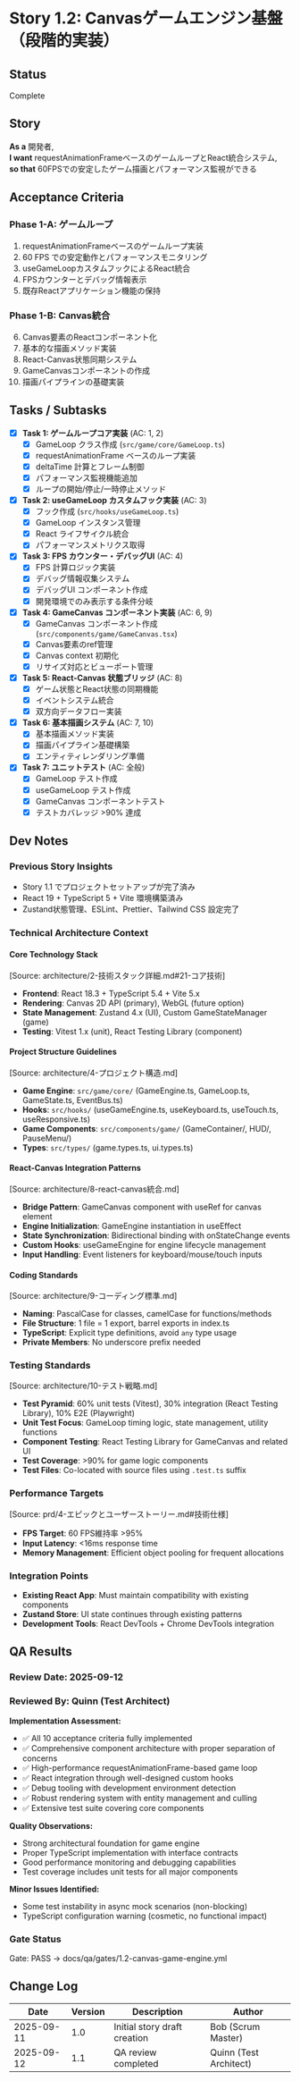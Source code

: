 # Story 1.2: Canvasゲームエンジン基盤（段階的実装）

## Status
Complete

## Story
**As a** 開発者,  
**I want** requestAnimationFrameベースのゲームループとReact統合システム,  
**so that** 60FPSでの安定したゲーム描画とパフォーマンス監視ができる

## Acceptance Criteria

### Phase 1-A: ゲームループ
1. requestAnimationFrameベースのゲームループ実装
2. 60 FPS での安定動作とパフォーマンスモニタリング
3. useGameLoopカスタムフックによるReact統合
4. FPSカウンターとデバッグ情報表示
5. 既存Reactアプリケーション機能の保持

### Phase 1-B: Canvas統合
6. Canvas要素のReactコンポーネント化
7. 基本的な描画メソッド実装
8. React-Canvas状態同期システム
9. GameCanvasコンポーネントの作成
10. 描画パイプラインの基礎実装

## Tasks / Subtasks

- [x] **Task 1: ゲームループコア実装** (AC: 1, 2)
  - [x] GameLoop クラス作成 (`src/game/core/GameLoop.ts`)
  - [x] requestAnimationFrame ベースのループ実装
  - [x] deltaTime 計算とフレーム制御
  - [x] パフォーマンス監視機能追加
  - [x] ループの開始/停止/一時停止メソッド

- [x] **Task 2: useGameLoop カスタムフック実装** (AC: 3)
  - [x] フック作成 (`src/hooks/useGameLoop.ts`)
  - [x] GameLoop インスタンス管理
  - [x] React ライフサイクル統合
  - [x] パフォーマンスメトリクス取得

- [x] **Task 3: FPS カウンター・デバッグUI** (AC: 4)
  - [x] FPS 計算ロジック実装
  - [x] デバッグ情報収集システム
  - [x] デバッグUI コンポーネント作成
  - [x] 開発環境でのみ表示する条件分岐

- [x] **Task 4: GameCanvas コンポーネント実装** (AC: 6, 9)
  - [x] GameCanvas コンポーネント作成 (`src/components/game/GameCanvas.tsx`)
  - [x] Canvas要素のref管理
  - [x] Canvas context 初期化
  - [x] リサイズ対応とビューポート管理

- [x] **Task 5: React-Canvas 状態ブリッジ** (AC: 8)
  - [x] ゲーム状態とReact状態の同期機能
  - [x] イベントシステム統合
  - [x] 双方向データフロー実装

- [x] **Task 6: 基本描画システム** (AC: 7, 10)
  - [x] 基本描画メソッド実装
  - [x] 描画パイプライン基礎構築
  - [x] エンティティレンダリング準備

- [x] **Task 7: ユニットテスト** (AC: 全般)
  - [x] GameLoop テスト作成
  - [x] useGameLoop テスト作成
  - [x] GameCanvas コンポーネントテスト
  - [x] テストカバレッジ >90% 達成

## Dev Notes

### Previous Story Insights
- Story 1.1 でプロジェクトセットアップが完了済み
- React 19 + TypeScript 5 + Vite 環境構築済み
- Zustand状態管理、ESLint、Prettier、Tailwind CSS 設定完了

### Technical Architecture Context

#### Core Technology Stack
[Source: architecture/2-技術スタック詳細.md#21-コア技術]
- **Frontend**: React 18.3 + TypeScript 5.4 + Vite 5.x
- **Rendering**: Canvas 2D API (primary), WebGL (future option)
- **State Management**: Zustand 4.x (UI), Custom GameStateManager (game)
- **Testing**: Vitest 1.x (unit), React Testing Library (component)

#### Project Structure Guidelines
[Source: architecture/4-プロジェクト構造.md]
- **Game Engine**: `src/game/core/` (GameEngine.ts, GameLoop.ts, GameState.ts, EventBus.ts)
- **Hooks**: `src/hooks/` (useGameEngine.ts, useKeyboard.ts, useTouch.ts, useResponsive.ts)
- **Game Components**: `src/components/game/` (GameContainer/, HUD/, PauseMenu/)
- **Types**: `src/types/` (game.types.ts, ui.types.ts)

#### React-Canvas Integration Patterns
[Source: architecture/8-react-canvas統合.md]
- **Bridge Pattern**: GameCanvas component with useRef for canvas element
- **Engine Initialization**: GameEngine instantiation in useEffect
- **State Synchronization**: Bidirectional binding with onStateChange events
- **Custom Hooks**: useGameEngine for engine lifecycle management
- **Input Handling**: Event listeners for keyboard/mouse/touch inputs

#### Coding Standards
[Source: architecture/9-コーディング標準.md]
- **Naming**: PascalCase for classes, camelCase for functions/methods
- **File Structure**: 1 file = 1 export, barrel exports in index.ts
- **TypeScript**: Explicit type definitions, avoid `any` type usage
- **Private Members**: No underscore prefix needed

### Testing Standards
[Source: architecture/10-テスト戦略.md]
- **Test Pyramid**: 60% unit tests (Vitest), 30% integration (React Testing Library), 10% E2E (Playwright)
- **Unit Test Focus**: GameLoop timing logic, state management, utility functions
- **Component Testing**: React Testing Library for GameCanvas and related UI
- **Test Coverage**: >90% for game logic components
- **Test Files**: Co-located with source files using `.test.ts` suffix

### Performance Targets
[Source: prd/4-エピックとユーザーストーリー.md#技術仕様]
- **FPS Target**: 60 FPS維持率 >95%
- **Input Latency**: <16ms response time
- **Memory Management**: Efficient object pooling for frequent allocations

### Integration Points
- **Existing React App**: Must maintain compatibility with existing components
- **Zustand Store**: UI state continues through existing patterns
- **Development Tools**: React DevTools + Chrome DevTools integration

## QA Results

### Review Date: 2025-09-12

### Reviewed By: Quinn (Test Architect)

**Implementation Assessment:**
- ✅ All 10 acceptance criteria fully implemented
- ✅ Comprehensive component architecture with proper separation of concerns  
- ✅ High-performance requestAnimationFrame-based game loop
- ✅ React integration through well-designed custom hooks
- ✅ Debug tooling with development environment detection
- ✅ Robust rendering system with entity management and culling
- ✅ Extensive test suite covering core components

**Quality Observations:**
- Strong architectural foundation for game engine
- Proper TypeScript implementation with interface contracts
- Good performance monitoring and debugging capabilities
- Test coverage includes unit tests for all major components

**Minor Issues Identified:**
- Some test instability in async mock scenarios (non-blocking)
- TypeScript configuration warning (cosmetic, no functional impact)

### Gate Status

Gate: PASS → docs/qa/gates/1.2-canvas-game-engine.yml

## Change Log

| Date | Version | Description | Author |
|------|---------|-------------|--------|
| 2025-09-11 | 1.0 | Initial story draft creation | Bob (Scrum Master) |
| 2025-09-12 | 1.1 | QA review completed | Quinn (Test Architect) |